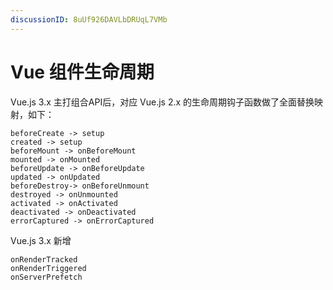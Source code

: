 ```yaml
---
discussionID: 8uUf926DAVLbDRUqL7VMb
---
```

# Vue 组件生命周期

Vue.js 3.x 主打组合API后，对应 Vue.js 2.x 的生命周期钩子函数做了全面替换映射，如下：

```
beforeCreate -> setup
created -> setup
beforeMount -> onBeforeMount 
mounted -> onMounted 
beforeUpdate -> onBeforeUpdate 
updated -> onUpdated 
beforeDestroy-> onBeforeUnmount 
destroyed -> onUnmounted 
activated -> onActivated 
deactivated -> onDeactivated 
errorCaptured -> onErrorCaptured
```

Vue.js 3.x 新增

```
onRenderTracked
onRenderTriggered
onServerPrefetch
```